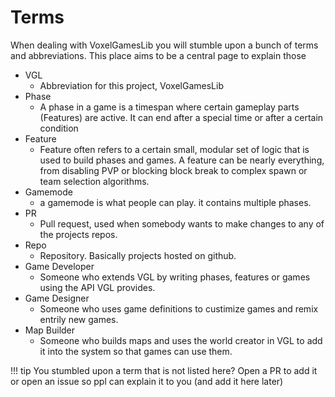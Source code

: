 # Terms

When dealing with VoxelGamesLib you will stumble upon a bunch of terms
and abbreviations. This place aims to be a central page to explain those

* VGL
    * Abbreviation for this project, VoxelGamesLib
* Phase
    * A phase in a game is a timespan where certain gameplay parts (Features)
    are active. It can end after a special time or after a certain condition
* Feature
    * Feature often refers to a certain small, modular set of logic that is
    used to build phases and games. A feature can be nearly everything, from
    disabling PVP or blocking block break to complex spawn or team selection 
    algorithms.
* Gamemode
    * a gamemode is what people can play. it contains multiple phases. 
* PR
    * Pull request, used when somebody wants to make changes to any of the projects
    repos.
* Repo
    * Repository. Basically projects hosted on github.
* Game Developer
    * Someone who extends VGL by writing phases, features or games using the API VGL provides.
* Game Designer
    * Someone who uses game definitions to custimize games and remix entrily new games.
* Map Builder
    * Someone who builds maps and uses the world creator in VGL to add it into the system so that games can use them.

!!! tip
    You stumbled upon a term that is not listed here? Open a PR to add it or 
    open an issue so ppl can explain it to you (and add it here later)